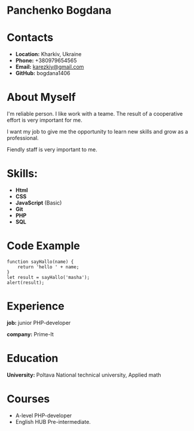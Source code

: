 # **Panchenko Bogdana**

# Contacts
* **Location:** Kharkiv, Ukraine
* **Phone:** +380979654565
* **Email:** karezkiy@gmail.com
* **GitHub:** bogdana1406

# About Myself
I'm reliable person. I like work with a teame.  The result of a cooperative effort is very important for me. 


I want my job to give me the opportunity to learn new skills and grow as a professional. 


Fiendly staff is very important to me.

# Skills:
* **Html**
* **CSS**
* **JavaScript** (Basic)
* **Git**
* **PHP**
* **SQL**


# Code Example
```
function sayHallo(name) {
    return 'hello ' + name;
}
let result = sayHallo('masha');
alert(result);
```

# Experience
**job:** junior PHP-developer


**company:** Prime-It


# Education
**University:** Poltava National technical university, Applied math

# Courses
* A-level PHP-developer
* English HUB Pre-intermediate.